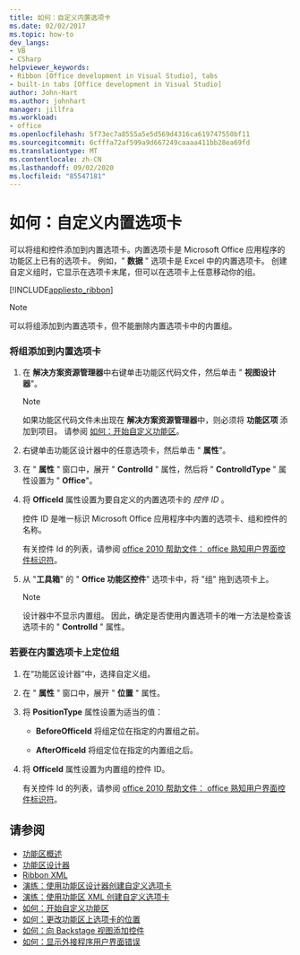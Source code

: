 ```yaml
---
title: 如何：自定义内置选项卡
ms.date: 02/02/2017
ms.topic: how-to
dev_langs:
- VB
- CSharp
helpviewer_keywords:
- Ribbon [Office development in Visual Studio], tabs
- built-in tabs [Office development in Visual Studio]
author: John-Hart
ms.author: johnhart
manager: jillfra
ms.workload:
- office
ms.openlocfilehash: 5f73ec7a8555a5e5d569d4316ca619747550bf11
ms.sourcegitcommit: 6cfffa72af599a9d667249caaaa411bb28ea69fd
ms.translationtype: MT
ms.contentlocale: zh-CN
ms.lasthandoff: 09/02/2020
ms.locfileid: "85547181"
---
```

# <a name="how-to-customize-a-built-in-tab"></a>如何：自定义内置选项卡
  可以将组和控件添加到内置选项卡。内置选项卡是 Microsoft Office 应用程序的功能区上已有的选项卡。 例如，" **数据** " 选项卡是 Excel 中的内置选项卡。 创建自定义组时，它显示在选项卡末尾，但可以在选项卡上任意移动你的组。

 [!INCLUDE[appliesto_ribbon](../vsto/includes/appliesto-ribbon-md.md)]

> [!NOTE]
> 可以将组添加到内置选项卡，但不能删除内置选项卡中的内置组。

### <a name="to-add-groups-to-a-built-in-tab"></a>将组添加到内置选项卡

1. 在 **解决方案资源管理器**中右键单击功能区代码文件，然后单击 " **视图设计器**"。

    > [!NOTE]
    > 如果功能区代码文件未出现在 **解决方案资源管理器**中，则必须将 **功能区项** 添加到项目。 请参阅 [如何：开始自定义功能区](../vsto/how-to-get-started-customizing-the-ribbon.md)。

2. 右键单击功能区设计器中的任意选项卡，然后单击 " **属性**"。

3. 在 " **属性** " 窗口中，展开 " **ControlId** " 属性，然后将 " **ControlIdType** " 属性设置为 " **Office**"。

4. 将 **OfficeId** 属性设置为要自定义的内置选项卡的 *控件 ID* 。

     控件 ID 是唯一标识 Microsoft Office 应用程序中内置的选项卡、组和控件的名称。

     有关控件 Id 的列表，请参阅 [office 2010 帮助文件： office 熟知用户界面控件标识符](https://www.microsoft.com/download/details.aspx?id=6627)。

5. 从 "**工具箱**" 的 " **Office 功能区控件**" 选项卡中，将 "组" 拖到选项卡上。

    > [!NOTE]
    > 设计器中不显示内置组。 因此，确定是否使用内置选项卡的唯一方法是检查该选项卡的 " **ControlId** " 属性。

### <a name="to-position-groups-on-a-built-in-tab"></a>若要在内置选项卡上定位组

1. 在“功能区设计器”中，选择自定义组。

2. 在 " **属性** " 窗口中，展开 " **位置** " 属性。

3. 将 **PositionType** 属性设置为适当的值：

    - **BeforeOfficeId** 将组定位在指定的内置组之前。

    - **AfterOfficeId** 将组定位在指定的内置组之后。

4. 将 **OfficeId** 属性设置为内置组的控件 ID。

     有关控件 Id 的列表，请参阅 [office 2010 帮助文件： office 熟知用户界面控件标识符](https://www.microsoft.com/download/details.aspx?id=6627)。

## <a name="see-also"></a>请参阅
- [功能区概述](../vsto/ribbon-overview.md)
- [功能区设计器](../vsto/ribbon-designer.md)
- [Ribbon XML](../vsto/ribbon-xml.md)
- [演练：使用功能区设计器创建自定义选项卡](../vsto/walkthrough-creating-a-custom-tab-by-using-the-ribbon-designer.md)
- [演练：使用功能区 XML 创建自定义选项卡](../vsto/walkthrough-creating-a-custom-tab-by-using-ribbon-xml.md)
- [如何：开始自定义功能区](../vsto/how-to-get-started-customizing-the-ribbon.md)
- [如何：更改功能区上选项卡的位置](../vsto/how-to-change-the-position-of-a-tab-on-the-ribbon.md)
- [如何：向 Backstage 视图添加控件](../vsto/how-to-add-controls-to-the-backstage-view.md)
- [如何：显示外接程序用户界面错误](../vsto/how-to-show-add-in-user-interface-errors.md)
